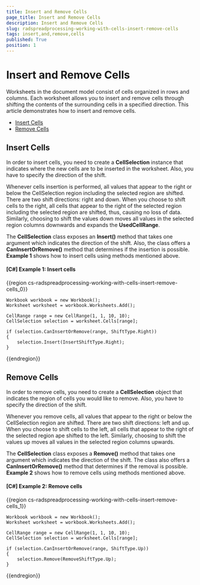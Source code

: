 ```yaml
---
title: Insert and Remove Cells
page_title: Insert and Remove Cells
description: Insert and Remove Cells
slug: radspreadprocessing-working-with-cells-insert-remove-cells
tags: insert,and,remove,cells
published: True
position: 1
---
```


# Insert and Remove Cells



Worksheets in the document model consist of cells organized in rows and columns. Each worksheet allows you to insert and remove cells through shifting the contents of the surrounding cells in a specified direction. This article demonstrates how to insert and remove cells.
      

* [Insert Cells](#insert-cells)
* [Remove Cells](#remove-cells)

## Insert Cells

In order to insert cells, you need to create a __CellSelection__ instance that indicates where the new cells are to be inserted in the worksheet. Also, you have to specify the direction of the shift.
        

Whenever cells insertion is performed, all values that appear to the right or below the CellSelection region including the selected region are shifted. There are two shift directions: right and down. When you choose to shift cells to the right, all cells that appear to the right of the selected region including the selected region are shifted, thus, causing no loss of data. Similarly, choosing to shift the values down moves all values in the selected region columns downwards and expands the __UsedCellRange__.
        

The __CellSelection__ class exposes an __Insert()__ method that takes one argument which indicates the direction of the shift. Also, the class offers a __CanInsertOrRemove()__ method that determines if the insertion is possible. __Example 1__ shows how to insert cells using methods mentioned above.
        

#### __[C#] Example 1: Insert cells__

{{region cs-radspreadprocessing-working-with-cells-insert-remove-cells_0}}
	
    Workbook workbook = new Workbook();
    Worksheet worksheet = workbook.Worksheets.Add();

    CellRange range = new CellRange(1, 1, 10, 10);
    CellSelection selection = worksheet.Cells[range];

    if (selection.CanInsertOrRemove(range, ShiftType.Right))
    {
        selection.Insert(InsertShiftType.Right);
    }
	
{{endregion}}



## Remove Cells

In order to remove cells, you need to create a __CellSelection__ object that indicates the region of cells you would like to remove. Also, you have to specify the direction of the shift.
        

Whenever you remove cells, all values that appear to the right or below the CellSelection region are shifted. There are two shift directions: left and up. When you choose to shift cells to the left, all cells that appear to the right of the selected region аре shifted to the left. Similarly, choosing to shift the values up moves all values in the selected region columns upwards.
        

The __CellSelection__ class exposes a __Remove()__ method that takes one argument which indicates the direction of the shift. Тhe class also offers a __CanInsertOrRemove()__ method that determines if the removal is possible. __Example 2__ shows how to remove cells using methods mentioned above.
        

#### __[C#] Example 2: Remove cells__

{{region cs-radspreadprocessing-working-with-cells-insert-remove-cells_1}}
	
    Workbook workbook = new Workbook();
    Worksheet worksheet = workbook.Worksheets.Add();

    CellRange range = new CellRange(1, 1, 10, 10);
    CellSelection selection = worksheet.Cells[range];

    if (selection.CanInsertOrRemove(range, ShiftType.Up))
    {
        selection.Remove(RemoveShiftType.Up);
    }
	
{{endregion}}


